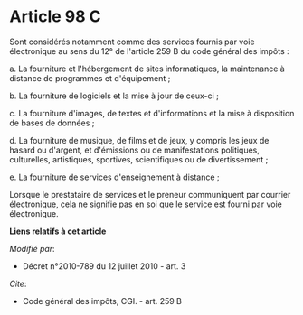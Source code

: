 # Article 98 C

Sont considérés notamment comme des services fournis par voie électronique au sens du 12° de l'article 259 B du code général
des impôts : 

a. La fourniture et l'hébergement de sites informatiques, la maintenance à distance de programmes et d'équipement ; 

b. La fourniture de logiciels et la mise à jour de ceux-ci ; 

c. La fourniture d'images, de textes et d'informations et la mise à disposition de bases de données ; 

d. La fourniture de musique, de films et de jeux, y compris les jeux de hasard ou d'argent, et d'émissions ou de
manifestations politiques, culturelles, artistiques, sportives, scientifiques ou de divertissement ; 

e. La fourniture de services d'enseignement à distance ;

Lorsque le prestataire de services et le preneur communiquent par courrier électronique, cela ne signifie pas en soi que le
service est fourni par voie électronique.

**Liens relatifs à cet article**

_Modifié par_:

  - Décret n°2010-789 du 12 juillet 2010 - art. 3

_Cite_:

  - Code général des impôts, CGI. - art. 259 B

